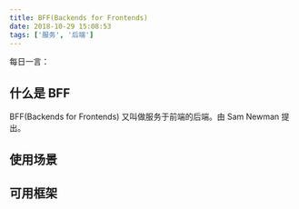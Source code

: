 ```yaml
---
title: BFF(Backends for Frontends)
date: 2018-10-29 15:08:53
tags: ['服务', '后端']
---
```


每日一言：

## 什么是 BFF

BFF(Backends for Frontends) 又叫做服务于前端的后端。由 Sam Newman 提出。

## 使用场景

## 可用框架
